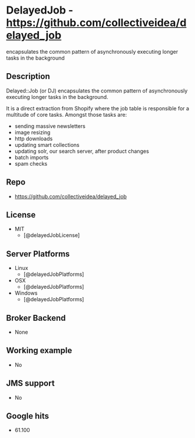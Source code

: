 # DelayedJob - https://github.com/collectiveidea/delayed_job
encapsulates the common pattern of asynchronously executing longer tasks in the background


## Description
Delayed::Job (or DJ) encapsulates the common pattern of asynchronously executing longer tasks in the background.

It is a direct extraction from Shopify where the job table is responsible for a multitude of core tasks. Amongst those tasks are:
- sending massive newsletters
- image resizing
- http downloads
- updating smart collections
- updating solr, our search server, after product changes
- batch imports
- spam checks


## Repo
- https://github.com/collectiveidea/delayed_job


## License
- MIT
    - [@delayedJobLicense]


## Server Platforms
- Linux
    - [@delayedJobPlatforms]
- OSX
    - [@delayedJobPlatforms]
- Windows
    - [@delayedJobPlatforms]


## Broker Backend
- None


## Working example
- No


## JMS support
- No


## Google hits
- 61.100
